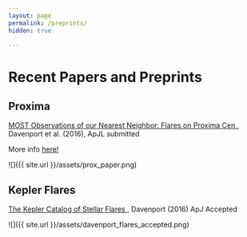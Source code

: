 ```yaml
---
layout: page
permalink: /preprints/
hidden: true

---
```



# Recent Papers and Preprints


## Proxima
<a href="https://dl.dropboxusercontent.com/u/47240764/davenport_proxima_flares.pdf">
MOST Observations of our Nearest Neighbor: Flares on Proxima Cen
</a>, Davenport et al. (2016), ApJL submitted

More info [here!](http://www.ifweassume.com/2016/08/flares-on-proxima-cen.html)

![]({{ site.url }}/assets/prox_paper.png)


## Kepler Flares
<a href="https://arxiv.org/abs/1607.03494">
The Kepler Catalog of Stellar Flares
</a>, Davenport (2016) ApJ Accepted



![]({{ site.url }}/assets/davenport_flares_accepted.png)

